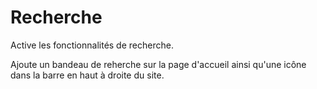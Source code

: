 # Recherche

Active les fonctionnalités de recherche.

Ajoute un bandeau de reherche sur la page d'accueil ainsi qu'une icône dans la barre en haut à droite du site.
